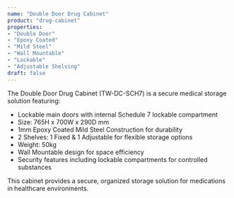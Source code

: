 ```yaml
---
name: "Double Door Drug Cabinet"
product: "drug-cabinet"
properties:
- "Double Door"
- "Epoxy Coated"
- "Mild Steel"
- "Wall Mountable"
- "Lockable"
- "Adjustable Shelving"
draft: false
---
```


The Double Door Drug Cabinet (TW-DC-SCH7) is a secure medical storage solution featuring:

- Lockable main doors with internal Schedule 7 lockable compartment
- Size: 765H x 700W x 290D mm
- 1mm Epoxy Coated Mild Steel Construction for durability
- 2 Shelves: 1 Fixed & 1 Adjustable for flexible storage options
- Weight: 50kg
- Wall Mountable design for space efficiency
- Security features including lockable compartments for controlled substances

This cabinet provides a secure, organized storage solution for medications in healthcare environments.
